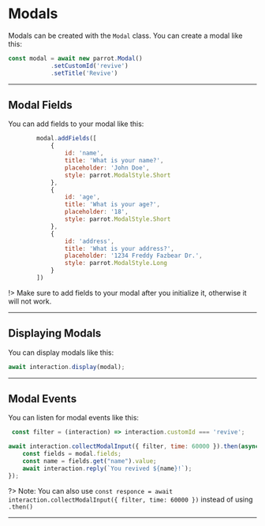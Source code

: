 # Modals

Modals can be created with the `Modal` class. You can create a modal like this:

```js
const modal = await new parrot.Modal()
            .setCustomId('revive')
            .setTitle('Revive')
```

---

## Modal Fields

You can add fields to your modal like this:

```js
        modal.addFields([
            {
                id: 'name',
                title: 'What is your name?',
                placeholder: 'John Doe',
                style: parrot.ModalStyle.Short
            },
            {
                id: 'age',
                title: 'What is your age?',
                placeholder: '18',
                style: parrot.ModalStyle.Short
            },
            {
                id: 'address',
                title: 'What is your address?',
                placeholder: '1234 Freddy Fazbear Dr.',
                style: parrot.ModalStyle.Long
            }
        ])
```

!> Make sure to add fields to your modal after you initialize it, otherwise it will not work.

---

## Displaying Modals

You can display modals like this:

```js
await interaction.display(modal);
```

---

## Modal Events

You can listen for modal events like this:

```js
 const filter = (interaction) => interaction.customId === 'revive';

await interaction.collectModalInput({ filter, time: 60000 }).then(async modal => {
    const fields = modal.fields;
    const name = fields.get("name").value;
    await interaction.reply(`You revived ${name}!`);
});
```

?> Note: You can also use `const responce = await interaction.collectModalInput({ filter, time: 60000 })` instead of using `.then()`

---
